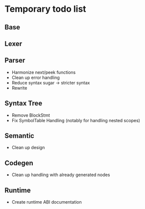 # Temporary todo list

## Base


## Lexer


## Parser

* Harmonize next/peek functions
* Clean up error handling
* Reduce syntax sugar -> stricter syntax
* Rewrite

## Syntax Tree

* Remove BlockStmt
* Fix SymbolTable Handling (notably for handling nested scopes)

## Semantic

* Clean up design

## Codegen

* Clean up handling with already generated nodes

## Runtime

* Create runtime ABI documentation
